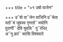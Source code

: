 +++
title = "०१ उषो वाजेन"

+++
उ᳓षो वा᳓जेन वाजिनि प्र᳓चेता  
स्तो᳓मं जुषस्व गृणतो᳓ मघोनि  
पुराणी᳓ देवि युवतिः᳓ पु᳓रंधिर्  
अ᳓नु व्रतं᳓ चरसि विश्ववारे